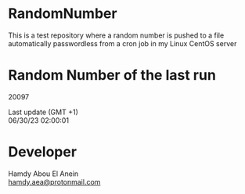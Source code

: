 # RandomNumber    
This is a test repository where a random number is pushed to a file automatically passwordless from a cron job in my Linux CentOS server    
# Random Number of the last run   
20097
      
Last update (GMT +1)    
06/30/23 02:00:01
# Developer    
Hamdy Abou El Anein   
hamdy.aea@protonmail.com
